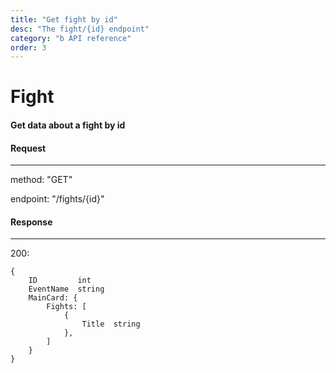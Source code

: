 ```yaml
---
title: "Get fight by id"
desc: "The fight/{id} endpoint"
category: "b API reference"
order: 3
---
```


# Fight

#### Get data about a fight by id


#### Request

---

method: "GET"

endpoint: "/fights/{id}"

#### Response

---

200:
```
{
    ID         int
    EventName  string
    MainCard: {
        Fights: [
            {
                Title  string
            },
        ]
    }
}
```
